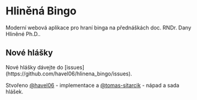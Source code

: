 <h1> Hliněná Bingo </h2>
Moderní webová aplikace pro hraní binga na přednáškách doc. RNDr. Dany Hliněné Ph.D..

<h2> Nové hlášky </h2>
Nové hlášky dávejte do [issues](https://github.com/havel06/hlinena_bingo/issues).

Stvořeno [@havel06](https://github.com/havel06/) - implementace a [@tomas-sitarcik](https://github.com/tomas-sitarcik) - nápad a sada hlášek.
